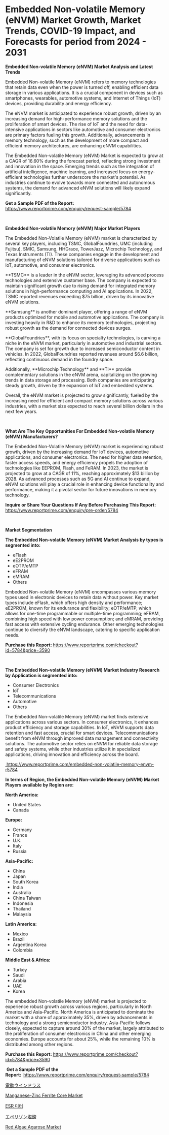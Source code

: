 <p><h1>Embedded Non-volatile Memory (eNVM) Market Growth, Market Trends, COVID-19 Impact, and Forecasts for period from 2024 - 2031</h1></p><p><strong>Embedded Non-volatile Memory (eNVM) Market Analysis and Latest Trends</strong></p>
<p><p>Embedded Non-volatile Memory (eNVM) refers to memory technologies that retain data even when the power is turned off, enabling efficient data storage in various applications. It is a crucial component in devices such as smartphones, wearables, automotive systems, and Internet of Things (IoT) devices, providing durability and energy efficiency.</p><p>The eNVM market is anticipated to experience robust growth, driven by an increasing demand for high-performance memory solutions and the proliferation of smart devices. The rise of IoT and the need for data-intensive applications in sectors like automotive and consumer electronics are primary factors fueling this growth. Additionally, advancements in memory technology, such as the development of more compact and efficient memory architectures, are enhancing eNVM capabilities.</p><p>The Embedded Non-volatile Memory (eNVM) Market is expected to grow at a CAGR of 16.60% during the forecast period, reflecting strong investment and innovation in the space. Emerging trends such as the integration of artificial intelligence, machine learning, and increased focus on energy-efficient technologies further underscore the market's potential. As industries continue to evolve towards more connected and autonomous systems, the demand for advanced eNVM solutions will likely expand significantly.</p></p>
<p><strong>Get a Sample PDF of the Report:&nbsp;</strong> <a href="https://www.reportprime.com/enquiry/request-sample/5784">https://www.reportprime.com/enquiry/request-sample/5784</a></p>
<p>&nbsp;</p>
<p><strong>Embedded Non-volatile Memory (eNVM) Major Market Players</strong></p>
<p><p>The Embedded Non-Volatile Memory (eNVM) market is characterized by several key players, including TSMC, GlobalFoundries, UMC (including Fujitsu), SMIC, Samsung, HHGrace, TowerJazz, Microchip Technology, and Texas Instruments (TI). These companies engage in the development and manufacturing of eNVM solutions tailored for diverse applications such as IoT, automotive, and consumer electronics.</p><p>**TSMC** is a leader in the eNVM sector, leveraging its advanced process technologies and extensive customer base. The company is expected to maintain significant growth due to rising demand for integrated memory solutions in high-performance computing and AI applications. In 2022, TSMC reported revenues exceeding $75 billion, driven by its innovative eNVM solutions.</p><p>**Samsung** is another dominant player, offering a range of eNVM products optimized for mobile and automotive applications. The company is investing heavily in R&D to enhance its memory technologies, projecting robust growth as the demand for connected devices surges. </p><p>**GlobalFoundries**, with its focus on specialty technologies, is carving a niche in the eNVM market, particularly in automotive and industrial sectors. The company is set for growth due to increased semiconductor content in vehicles. In 2022, GlobalFoundries reported revenues around $6.6 billion, reflecting continuous demand in the foundry space.</p><p>Additionally, **Microchip Technology** and **TI** provide complementary solutions in the eNVM arena, capitalizing on the growing trends in data storage and processing. Both companies are anticipating steady growth, driven by the expansion of IoT and embedded systems.</p><p>Overall, the eNVM market is projected to grow significantly, fueled by the increasing need for efficient and compact memory solutions across various industries, with a market size expected to reach several billion dollars in the next few years.</p></p>
<p>&nbsp;</p>
<p><strong>What Are The Key Opportunities For Embedded Non-volatile Memory (eNVM) Manufacturers?</strong></p>
<p><p>The Embedded Non-Volatile Memory (eNVM) market is experiencing robust growth, driven by the increasing demand for IoT devices, automotive applications, and consumer electronics. The need for higher data retention, faster access speeds, and energy efficiency propels the adoption of technologies like EEPROM, Flash, and FeRAM. In 2023, the market is projected to grow at a CAGR of 11%, reaching approximately $13 billion by 2028. As advanced processes such as 5G and AI continue to expand, eNVM solutions will play a crucial role in enhancing device functionality and performance, making it a pivotal sector for future innovations in memory technology.</p></p>
<p><strong>Inquire or Share Your Questions If Any Before Purchasing This Report:</strong> <a href="https://www.reportprime.com/enquiry/pre-order/5784">https://www.reportprime.com/enquiry/pre-order/5784</a></p>
<p>&nbsp;</p>
<p><strong>Market Segmentation</strong></p>
<p><strong>The Embedded Non-volatile Memory (eNVM) Market Analysis by types is segmented into:</strong></p>
<p><ul><li>eFlash</li><li>eE2PROM</li><li>eOTP/eMTP</li><li>eFRAM</li><li>eMRAM</li><li>Others</li></ul></p>
<p><p>Embedded Non-volatile Memory (eNVM) encompasses various memory types used in electronic devices to retain data without power. Key market types include eFlash, which offers high density and performance; eE2PROM, known for its endurance and flexibility; eOTP/eMTP, which allows for one-time programmable or multiple-time programming; eFRAM, combining high speed with low power consumption; and eMRAM, providing fast access with extensive cycling endurance. Other emerging technologies continue to diversify the eNVM landscape, catering to specific application needs.</p></p>
<p><strong>Purchase this Report:&nbsp;</strong><a href="https://www.reportprime.com/checkout?id=5784&price=3590">https://www.reportprime.com/checkout?id=5784&price=3590</a></p>
<p>&nbsp;</p>
<p><strong>The Embedded Non-volatile Memory (eNVM) Market Industry Research by Application is segmented into:</strong></p>
<p><ul><li>Consumer Electronics</li><li>IoT</li><li>Telecommunications</li><li>Automotive</li><li>Others</li></ul></p>
<p><p>The Embedded Non-volatile Memory (eNVM) market finds extensive applications across various sectors. In consumer electronics, it enhances product efficiency and storage capabilities. In IoT, eNVM supports data retention and fast access, crucial for smart devices. Telecommunications benefit from eNVM through improved data management and connectivity solutions. The automotive sector relies on eNVM for reliable data storage and safety systems, while other industries utilize it in specialized applications, driving innovation and efficiency across the board.</p></p>
<p><a href="https://www.reportprime.com/embedded-non-volatile-memory-envm-r5784">&nbsp;https://www.reportprime.com/embedded-non-volatile-memory-envm-r5784</a></p>
<p><strong>In terms of Region, the Embedded Non-volatile Memory (eNVM) Market Players available by Region are:</strong></p>
<p>
    <p> <strong> North America: </strong>
        <ul>
            <li>United States</li>
            <li>Canada</li>
        </ul>
        </p> 
    <p> <strong> Europe: </strong>
        <ul>
            <li>Germany</li>
            <li>France</li>
            <li>U.K.</li>
            <li>Italy</li>
            <li>Russia</li>
        </ul>
        </p> 
    <p> <strong> Asia-Pacific: </strong>
        <ul>
            <li>China</li>
            <li>Japan</li>
            <li>South Korea</li>
            <li>India</li>
            <li>Australia</li>
            <li>China Taiwan</li>
            <li>Indonesia</li>
            <li>Thailand</li>
            <li>Malaysia</li>
        </ul>
        </p> 
    <p> <strong> Latin America: </strong>
        <ul>
            <li>Mexico</li>
            <li>Brazil</li>
            <li>Argentina Korea</li>
            <li>Colombia</li>
        </ul>
        </p> 
    <p> <strong> Middle East & Africa: </strong>
        <ul>
            <li>Turkey</li>
            <li>Saudi</li>
            <li>Arabia</li>
            <li>UAE</li>
            <li>Korea</li>
        </ul>
    </p>
    </p>
<p><p>The embedded Non-volatile Memory (eNVM) market is projected to experience robust growth across various regions, particularly in North America and Asia-Pacific. North America is anticipated to dominate the market with a share of approximately 35%, driven by advancements in technology and a strong semiconductor industry. Asia-Pacific follows closely, expected to capture around 30% of the market, largely attributed to the proliferation of consumer electronics in China and other emerging economies. Europe accounts for about 25%, while the remaining 10% is distributed among other regions.</p></p>
<p><strong>Purchase this Report: </strong><a href="https://www.reportprime.com/checkout?id=5784&price=3590">https://www.reportprime.com/checkout?id=5784&price=3590</a></p>
<p>&nbsp;<strong>Get a Sample PDF of the Report:&nbsp;&nbsp;</strong><a href="https://www.reportprime.com/enquiry/request-sample/5784">https://www.reportprime.com/enquiry/request-sample/5784</a></p>
<p><strong></strong></p>
<p><p><a href="https://medium.com/@royprice674/%E9%9B%BB%E5%8B%95%E3%82%A6%E3%82%A3%E3%83%B3%E3%83%89%E3%83%A9%E3%82%B9%E5%B8%82%E5%A0%B4%E3%81%AF%E3%81%A9%E3%81%AE%E3%82%88%E3%81%86%E3%81%AB%E9%80%B2%E5%8C%96%E3%81%99%E3%82%8B%E3%81%AE%E3%81%8B-2024%E5%B9%B4%E3%81%8B%E3%82%892031%E5%B9%B4%E3%81%BE%E3%81%A7%E3%81%AE%E5%B8%82%E5%A0%B4%E6%88%90%E9%95%B7%E5%88%86%E6%9E%90-a401f07a5699">電動ウインドラス</a></p><p><a href="https://issuu.com/reportprime-2/docs/manganese-zinc-ferrite-core-market-_f207b199883fed">Manganese-Zinc Ferrite Core Market</a></p><p><a href="https://medium.com/@latoyanorton57/esr-%EB%AF%B8%ED%84%B0-%EC%8B%9C%EC%9E%A5%EC%9D%98-%EC%9D%91%EC%9A%A9-%EB%B6%84%EC%95%BC-%EC%82%B0%EC%97%85-%EC%83%81%EC%97%85-%EB%B0%8F-%EC%8B%9C%EC%9E%A5-%EC%9C%A0%ED%98%95-%EB%94%94%EC%A7%80%ED%84%B8-%ED%98%95-%EC%95%84%EB%82%A0%EB%A1%9C%EA%B7%B8-%ED%98%95-%EC%97%90-%EB%8C%80%ED%95%9C-2024%EB%85%84%EB%B6%80%ED%84%B0-2031%EB%85%84%EA%B9%8C%EC%A7%80%EC%9D%98-%EC%98%88%EC%B8%A1-fb7dad0de513">ESR 미터</a></p><p><a href="https://medium.com/@royprice674/%E3%82%B0%E3%83%AD%E3%83%BC%E3%83%90%E3%83%AB%E3%82%A8%E3%83%9A%E3%83%AA%E3%82%BD%E3%83%B3hcl%E5%B8%82%E5%A0%B4%E3%81%AF-2024%E5%B9%B4%E3%81%8B%E3%82%892031%E5%B9%B4%E3%81%BE%E3%81%A7%E3%81%AE%E6%9C%9F%E9%96%93%E3%81%AB-%E5%B9%B4%E9%96%938-3-%E3%81%AEcagr%E3%81%A7%E6%88%90%E9%95%B7%E3%81%99%E3%82%8B%E3%81%A8%E4%BA%88%E6%B8%AC%E3%81%95%E3%82%8C%E3%81%A6%E3%81%84%E3%81%BE%E3%81%99-f904ddac5202">エペリゾン塩酸</a></p><p><a href="https://issuu.com/reportprime-2/docs/red-algae-agarose-market-size-2030._20af47bea97971">Red Algae Agarose Market</a></p></p>